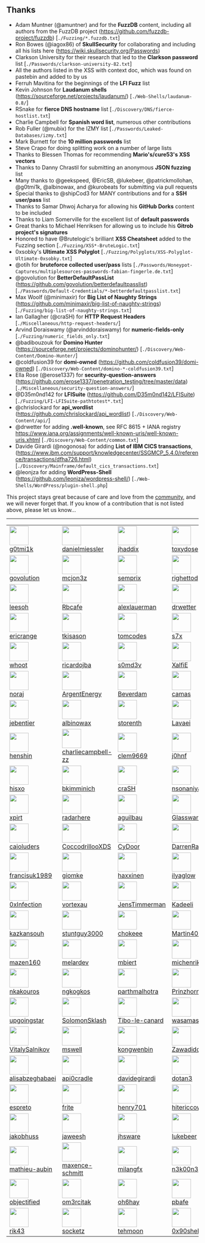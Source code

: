 ## Thanks

- Adam Muntner (@amuntner) and for the **FuzzDB** content, including all authors from the FuzzDB project (https://github.com/fuzzdb-project/fuzzdb) [`./Fuzzing/*.fuzzdb.txt`]
- Ron Bowes (@iagox86) of **SkullSecurity** for collaborating and including all his lists here (https://wiki.skullsecurity.org/Passwords)
- Clarkson University for their research that led to the **Clarkson password** list [`./Passwords/clarkson-university-82.txt`]
- All the authors listed in the XSS with context doc, which was found on pastebin and added to by us
- Ferruh Mavitina for the beginnings of the **LFI Fuzz** list
- Kevin Johnson for **Laudanum shells** (https://sourceforge.net/projects/laudanum/) [`./Web-Shells/laudanum-0.8/`]
- RSnake for **fierce DNS hostname** list [`./Discovery/DNS/fierce-hostlist.txt`]
- Charlie Campbell for **Spanish word list**, numerous other contributions
- Rob Fuller (@mubix) for the IZMY list [`./Passwords/Leaked-Databases/izmy.txt`]
- Mark Burnett for the **10 million passwords** list
- Steve Crapo for doing splitting work on a number of large lists
- Thanks to Blessen Thomas for recommending **Mario's/cure53's XSS vectors**
- Thanks to Danny Chrastil for submitting an anonymous **JSON fuzzing** list
- Many thanks to @geekspeed, @EricSB, @lukebeer, @patrickmollohan, @g0tmi1k, @albinowax, and @kurobeats for submitting via pull requests
- Special thanks to @shipCod3 for MANY contributions and for a **SSH user/pass** list
- Thanks to Samar Dhwoj Acharya for allowing his **GitHub Dorks** content to be included
- Thanks to Liam Somerville for the excellent list of **default passwords**
- Great thanks to Michael Henriksen for allowing us to include his **Gitrob project's signatures**
- Honored to have @Brutelogic's brilliant **XSS Cheatsheet** added to the Fuzzing section [`./Fuzzing/XSS*-BruteLogic.txt`]
- 0xsobky's **Ultimate XSS Polyglot** [`./Fuzzing/Polyglots/XSS-Polyglot-Ultimate-0xsobky.txt`]
- @otih for **bruteforce collected user/pass** lists [`./Passwords/Honeypot-Captures/multiplesources-passwords-fabian-fingerle.de.txt`]
- @govolution for **BetterDefaultPassList** (https://github.com/govolution/betterdefaultpasslist) [`./Passwords/Default-Credentials/*-betterdefaultpasslist.txt`]
- Max Woolf (@minimaxir) for **Big List of Naughty Strings** (https://github.com/minimaxir/big-list-of-naughty-strings) [`./Fuzzing/big-list-of-naughty-strings.txt`]
- Ian Gallagher (@craSH) for **HTTP Request Headers** [`./Miscellaneous/http-request-headers/`]
- Arvind Doraiswamy (@arvinddoraiswamy) for **numeric-fields-only** [`./Fuzzing/numeric_fields_only.txt`]
- @badibouzouk for **Domino Hunter** (https://sourceforge.net/projects/dominohunter/) [`./Discovery/Web-Content/Domino-Hunter/`]
- @coldfusion39 for **domi-owned** (https://github.com/coldfusion39/domi-owned) [`./Discovery/Web-Content/domino-*-coldfusion39.txt`]
- Ella Rose (@erose1337) for **security-question-answers** (https://github.com/erose1337/penetration_testing/tree/master/data) [`./Miscellaneous/security-question-answers/`]
- @D35m0nd142 for **LFISuite** (https://github.com/D35m0nd142/LFISuite) [`./Fuzzing/LFI-LFISuite-pathtotest*.txt`]
- @chrislockard for **api_wordlist** (https://github.com/chrislockard/api_wordlist) [`./Discovery/Web-Content/api/`]
- @drwetter for adding **.well-known**, see RFC 8615 + IANA registry https://www.iana.org/assignments/well-known-uris/well-known-uris.xhtml [`./Discovery/Web-Content/common.txt`]
- Davide Girardi (@nogonosa) for adding **List of IBM CICS transactions**, (https://www.ibm.com/support/knowledgecenter/SSGMCP_5.4.0/reference/transactions/dfha726.html) [`./Discovery/Mainframe/default_cics_transactions.txt`]
- @leonjza for adding **WordPress-Shell** (https://github.com/leonjza/wordpress-shell/) [`./Web-Shells/WordPress/plugin-shell.php`]

This project stays great because of care and love from the [community](https://github.com/danielmiessler/SecLists/graphs/contributors), and we will never forget that. If you know of a contribution that is not listed above, please let us know...

- - -

<!-- TABLE-AUTO-GENERATED ~ https://gist.github.com/g0tmi1k/ -->
|   |   |   |   |   |
|---|---|---|---|---|
<img width='50' src='https://avatars3.githubusercontent.com/u/535942?v=4'/><br />[g0tmi1k](https://api.github.com/users/g0tmi1k) | <img width='50' src='https://avatars0.githubusercontent.com/u/50654?v=4'/><br />[danielmiessler](https://api.github.com/users/danielmiessler) | <img width='50' src='https://avatars1.githubusercontent.com/u/3488554?v=4'/><br />[jhaddix](https://api.github.com/users/jhaddix) | <img width='50' src='https://avatars2.githubusercontent.com/u/20900400?v=4'/><br />[toxydose](https://api.github.com/users/toxydose) | <img width='50' src='https://avatars0.githubusercontent.com/u/3483615?v=4'/><br />[shipcod3](https://api.github.com/users/shipcod3) |
<img width='50' src='https://avatars1.githubusercontent.com/u/6421894?v=4'/><br />[govolution](https://api.github.com/users/govolution) | <img width='50' src='https://avatars2.githubusercontent.com/u/6471785?v=4'/><br />[mcjon3z](https://api.github.com/users/mcjon3z) | <img width='50' src='https://avatars2.githubusercontent.com/u/208085?v=4'/><br />[semprix](https://api.github.com/users/semprix) | <img width='50' src='https://avatars3.githubusercontent.com/u/1573775?v=4'/><br />[righettod](https://api.github.com/users/righettod) | <img width='50' src='https://avatars0.githubusercontent.com/u/8182650?v=4'/><br />[erose1337](https://api.github.com/users/erose1337) |
<img width='50' src='https://avatars1.githubusercontent.com/u/1276654?v=4'/><br />[leesoh](https://api.github.com/users/leesoh) | <img width='50' src='https://avatars3.githubusercontent.com/u/2713634?v=4'/><br />[Rbcafe](https://api.github.com/users/Rbcafe) | <img width='50' src='https://avatars1.githubusercontent.com/u/5740946?v=4'/><br />[alexlauerman](https://api.github.com/users/alexlauerman) | <img width='50' src='https://avatars1.githubusercontent.com/u/8036727?v=4'/><br />[drwetter](https://api.github.com/users/drwetter) | <img width='50' src='https://avatars1.githubusercontent.com/u/4091936?v=4'/><br />[kurobeats](https://api.github.com/users/kurobeats) |
<img width='50' src='https://avatars0.githubusercontent.com/u/1785416?v=4'/><br />[ericrange](https://api.github.com/users/ericrange) | <img width='50' src='https://avatars3.githubusercontent.com/u/577380?v=4'/><br />[tkisason](https://api.github.com/users/tkisason) | <img width='50' src='https://avatars2.githubusercontent.com/u/2213846?v=4'/><br />[tomcodes](https://api.github.com/users/tomcodes) | <img width='50' src='https://avatars3.githubusercontent.com/u/33422344?v=4'/><br />[s7x](https://api.github.com/users/s7x) | <img width='50' src='https://avatars0.githubusercontent.com/u/4060683?v=4'/><br />[PaulSec](https://api.github.com/users/PaulSec) |
<img width='50' src='https://avatars1.githubusercontent.com/u/8066322?v=4'/><br />[whoot](https://api.github.com/users/whoot) | <img width='50' src='https://avatars3.githubusercontent.com/u/4868297?v=4'/><br />[ricardojba](https://api.github.com/users/ricardojba) | <img width='50' src='https://avatars2.githubusercontent.com/u/26716802?v=4'/><br />[s0md3v](https://api.github.com/users/s0md3v) | <img width='50' src='https://avatars3.githubusercontent.com/u/20663675?v=4'/><br />[XalfiE](https://api.github.com/users/XalfiE) | <img width='50' src='https://avatars0.githubusercontent.com/u/323113?v=4'/><br />[ethicalhack3r](https://api.github.com/users/ethicalhack3r) |
<img width='50' src='https://avatars3.githubusercontent.com/u/16578570?v=4'/><br />[noraj](https://api.github.com/users/noraj) | <img width='50' src='https://avatars1.githubusercontent.com/u/26912085?v=4'/><br />[ArgentEnergy](https://api.github.com/users/ArgentEnergy) | <img width='50' src='https://avatars0.githubusercontent.com/u/3942720?v=4'/><br />[Beverdam](https://api.github.com/users/Beverdam) | <img width='50' src='https://avatars2.githubusercontent.com/u/1137488?v=4'/><br />[camas](https://api.github.com/users/camas) | <img width='50' src='https://avatars1.githubusercontent.com/u/8181990?v=4'/><br />[TheLastZombie](https://api.github.com/users/TheLastZombie) |
<img width='50' src='https://avatars0.githubusercontent.com/u/571077?v=4'/><br />[jebentier](https://api.github.com/users/jebentier) | <img width='50' src='https://avatars2.githubusercontent.com/u/1502856?v=4'/><br />[albinowax](https://api.github.com/users/albinowax) | <img width='50' src='https://avatars3.githubusercontent.com/u/18244131?v=4'/><br />[storenth](https://api.github.com/users/storenth) | <img width='50' src='https://avatars2.githubusercontent.com/u/10476537?v=4'/><br />[Lavaei](https://api.github.com/users/Lavaei) | <img width='50' src='https://avatars2.githubusercontent.com/u/29152363?v=4'/><br />[q-analysis](https://api.github.com/users/q-analysis) |
<img width='50' src='https://avatars0.githubusercontent.com/u/7304307?v=4'/><br />[henshin](https://api.github.com/users/henshin) | <img width='50' src='https://avatars1.githubusercontent.com/u/5198839?v=4'/><br />[charliecampbell-zz](https://api.github.com/users/charliecampbell-zz) | <img width='50' src='https://avatars1.githubusercontent.com/u/18504086?v=4'/><br />[clem9669](https://api.github.com/users/clem9669) | <img width='50' src='https://avatars3.githubusercontent.com/u/1561073?v=4'/><br />[j0hnf](https://api.github.com/users/j0hnf) | <img width='50' src='https://avatars0.githubusercontent.com/u/15986741?v=4'/><br />[xrobhal](https://api.github.com/users/xrobhal) |
<img width='50' src='https://avatars3.githubusercontent.com/u/16657045?v=4'/><br />[hisxo](https://api.github.com/users/hisxo) | <img width='50' src='https://avatars2.githubusercontent.com/u/3531020?v=4'/><br />[bkimminich](https://api.github.com/users/bkimminich) | <img width='50' src='https://avatars0.githubusercontent.com/u/127512?v=4'/><br />[craSH](https://api.github.com/users/craSH) | <img width='50' src='https://avatars0.githubusercontent.com/u/13208587?v=4'/><br />[nsonaniya2010](https://api.github.com/users/nsonaniya2010) | <img width='50' src='https://avatars0.githubusercontent.com/u/4494413?v=4'/><br />[acaetano](https://api.github.com/users/acaetano) |
<img width='50' src='https://avatars3.githubusercontent.com/u/3776815?v=4'/><br />[xpirt](https://api.github.com/users/xpirt) | <img width='50' src='https://avatars2.githubusercontent.com/u/3112309?v=4'/><br />[radarhere](https://api.github.com/users/radarhere) | <img width='50' src='https://avatars2.githubusercontent.com/u/6367812?v=4'/><br />[aguilbau](https://api.github.com/users/aguilbau) | <img width='50' src='https://avatars2.githubusercontent.com/u/11555225?v=4'/><br />[Glassware123](https://api.github.com/users/Glassware123) | <img width='50' src='https://avatars2.githubusercontent.com/u/26533735?v=4'/><br />[berzerk0](https://api.github.com/users/berzerk0) |
<img width='50' src='https://avatars3.githubusercontent.com/u/2964660?v=4'/><br />[caioluders](https://api.github.com/users/caioluders) | <img width='50' src='https://avatars0.githubusercontent.com/u/25722501?v=4'/><br />[CoccodrillooXDS](https://api.github.com/users/CoccodrillooXDS) | <img width='50' src='https://avatars1.githubusercontent.com/u/17801590?v=4'/><br />[CyDoor](https://api.github.com/users/CyDoor) | <img width='50' src='https://avatars0.githubusercontent.com/u/6136439?v=4'/><br />[DarrenRainey](https://api.github.com/users/DarrenRainey) | <img width='50' src='https://avatars0.githubusercontent.com/u/19776?v=4'/><br />[denzuko](https://api.github.com/users/denzuko) |
<img width='50' src='https://avatars0.githubusercontent.com/u/11011688?v=4'/><br />[francisuk1989](https://api.github.com/users/francisuk1989) | <img width='50' src='https://avatars3.githubusercontent.com/u/19889044?v=4'/><br />[giomke](https://api.github.com/users/giomke) | <img width='50' src='https://avatars2.githubusercontent.com/u/32751905?v=4'/><br />[haxxinen](https://api.github.com/users/haxxinen) | <img width='50' src='https://avatars0.githubusercontent.com/u/1165242?v=4'/><br />[ilyaglow](https://api.github.com/users/ilyaglow) | <img width='50' src='https://avatars1.githubusercontent.com/u/3500664?v=4'/><br />[IndiNijhof](https://api.github.com/users/IndiNijhof) |
<img width='50' src='https://avatars2.githubusercontent.com/u/39941993?v=4'/><br />[0xInfection](https://api.github.com/users/0xInfection) | <img width='50' src='https://avatars3.githubusercontent.com/u/859420?v=4'/><br />[vortexau](https://api.github.com/users/vortexau) | <img width='50' src='https://avatars0.githubusercontent.com/u/281523?v=4'/><br />[JensTimmerman](https://api.github.com/users/JensTimmerman) | <img width='50' src='https://avatars2.githubusercontent.com/u/43987245?v=4'/><br />[Kadeeli](https://api.github.com/users/Kadeeli) | <img width='50' src='https://avatars0.githubusercontent.com/u/37518297?v=4'/><br />[qurbat](https://api.github.com/users/qurbat) |
<img width='50' src='https://avatars2.githubusercontent.com/u/527411?v=4'/><br />[kazkansouh](https://api.github.com/users/kazkansouh) | <img width='50' src='https://avatars1.githubusercontent.com/u/1522389?v=4'/><br />[stuntguy3000](https://api.github.com/users/stuntguy3000) | <img width='50' src='https://avatars0.githubusercontent.com/u/13625919?v=4'/><br />[chokeee](https://api.github.com/users/chokeee) | <img width='50' src='https://avatars0.githubusercontent.com/u/15861008?v=4'/><br />[Martin407](https://api.github.com/users/Martin407) | <img width='50' src='https://avatars3.githubusercontent.com/u/812795?v=4'/><br />[brimstone](https://api.github.com/users/brimstone) |
<img width='50' src='https://avatars3.githubusercontent.com/u/8996052?v=4'/><br />[mazen160](https://api.github.com/users/mazen160) | <img width='50' src='https://avatars1.githubusercontent.com/u/18094815?v=4'/><br />[melardev](https://api.github.com/users/melardev) | <img width='50' src='https://avatars2.githubusercontent.com/u/5382437?v=4'/><br />[mbiert](https://api.github.com/users/mbiert) | <img width='50' src='https://avatars2.githubusercontent.com/u/304361?v=4'/><br />[michenriksen](https://api.github.com/users/michenriksen) | <img width='50' src='https://avatars2.githubusercontent.com/u/6197998?v=4'/><br />[Natfan](https://api.github.com/users/Natfan) |
<img width='50' src='https://avatars2.githubusercontent.com/u/11805218?v=4'/><br />[nkakouros](https://api.github.com/users/nkakouros) | <img width='50' src='https://avatars3.githubusercontent.com/u/1519209?v=4'/><br />[ngkogkos](https://api.github.com/users/ngkogkos) | <img width='50' src='https://avatars2.githubusercontent.com/u/28601533?v=4'/><br />[parthmalhotra](https://api.github.com/users/parthmalhotra) | <img width='50' src='https://avatars0.githubusercontent.com/u/679144?v=4'/><br />[Prinzhorn](https://api.github.com/users/Prinzhorn) | <img width='50' src='https://avatars1.githubusercontent.com/u/19480858?v=4'/><br />[ryan-wendel](https://api.github.com/users/ryan-wendel) |
<img width='50' src='https://avatars3.githubusercontent.com/u/3412841?v=4'/><br />[upgoingstar](https://api.github.com/users/upgoingstar) | <img width='50' src='https://avatars3.githubusercontent.com/u/43149956?v=4'/><br />[SolomonSklash](https://api.github.com/users/SolomonSklash) | <img width='50' src='https://avatars0.githubusercontent.com/u/10544393?v=4'/><br />[Tibo-le-canard](https://api.github.com/users/Tibo-le-canard) | <img width='50' src='https://avatars0.githubusercontent.com/u/3588994?v=4'/><br />[wasamasa](https://api.github.com/users/wasamasa) | <img width='50' src='https://avatars1.githubusercontent.com/u/1675215?v=4'/><br />[vinnytroia](https://api.github.com/users/vinnytroia) |
<img width='50' src='https://avatars3.githubusercontent.com/u/505214?v=4'/><br />[VitalySalnikov](https://api.github.com/users/VitalySalnikov) | <img width='50' src='https://avatars0.githubusercontent.com/u/2567185?v=4'/><br />[mswell](https://api.github.com/users/mswell) | <img width='50' src='https://avatars2.githubusercontent.com/u/3257054?v=4'/><br />[kongwenbin](https://api.github.com/users/kongwenbin) | <img width='50' src='https://avatars2.githubusercontent.com/u/21525407?v=4'/><br />[Zawadidone](https://api.github.com/users/Zawadidone) | <img width='50' src='https://avatars1.githubusercontent.com/u/23340214?v=4'/><br />[ajazevedo](https://api.github.com/users/ajazevedo) |
<img width='50' src='https://avatars0.githubusercontent.com/u/8647820?v=4'/><br />[alisabzeghabaei](https://api.github.com/users/alisabzeghabaei) | <img width='50' src='https://avatars1.githubusercontent.com/u/12997471?v=4'/><br />[api0cradle](https://api.github.com/users/api0cradle) | <img width='50' src='https://avatars3.githubusercontent.com/u/16451191?v=4'/><br />[davidegirardi](https://api.github.com/users/davidegirardi) | <img width='50' src='https://avatars3.githubusercontent.com/u/50943770?v=4'/><br />[dotan3](https://api.github.com/users/dotan3) | <img width='50' src='https://avatars1.githubusercontent.com/u/27362009?v=4'/><br />[draguntsow](https://api.github.com/users/draguntsow) |
<img width='50' src='https://avatars3.githubusercontent.com/u/1926764?v=4'/><br />[espreto](https://api.github.com/users/espreto) | <img width='50' src='https://avatars3.githubusercontent.com/u/1001883?v=4'/><br />[frite](https://api.github.com/users/frite) | <img width='50' src='https://avatars0.githubusercontent.com/u/8108116?v=4'/><br />[henry701](https://api.github.com/users/henry701) | <img width='50' src='https://avatars2.githubusercontent.com/u/43813075?v=4'/><br />[hitericcow](https://api.github.com/users/hitericcow) | <img width='50' src='https://avatars2.githubusercontent.com/u/10952397?v=4'/><br />[ipentest](https://api.github.com/users/ipentest) |
<img width='50' src='https://avatars0.githubusercontent.com/u/334504?v=4'/><br />[jakobhuss](https://api.github.com/users/jakobhuss) | <img width='50' src='https://avatars3.githubusercontent.com/u/4925223?v=4'/><br />[jaweesh](https://api.github.com/users/jaweesh) | <img width='50' src='https://avatars0.githubusercontent.com/u/3896884?v=4'/><br />[jhsware](https://api.github.com/users/jhsware) | <img width='50' src='https://avatars1.githubusercontent.com/u/856417?v=4'/><br />[lukebeer](https://api.github.com/users/lukebeer) | <img width='50' src='https://avatars0.githubusercontent.com/u/8407292?v=4'/><br />[0x6c7862](https://api.github.com/users/0x6c7862) |
<img width='50' src='https://avatars0.githubusercontent.com/u/15820228?v=4'/><br />[mathieu-aubin](https://api.github.com/users/mathieu-aubin) | <img width='50' src='https://avatars3.githubusercontent.com/u/595806?v=4'/><br />[maxence-schmitt](https://api.github.com/users/maxence-schmitt) | <img width='50' src='https://avatars0.githubusercontent.com/u/9085465?v=4'/><br />[milangfx](https://api.github.com/users/milangfx) | <img width='50' src='https://avatars1.githubusercontent.com/u/7244777?v=4'/><br />[n3k00n3](https://api.github.com/users/n3k00n3) | <img width='50' src='https://avatars3.githubusercontent.com/u/22725031?v=4'/><br />[NeuronAddict](https://api.github.com/users/NeuronAddict) |
<img width='50' src='https://avatars1.githubusercontent.com/u/1171716?v=4'/><br />[objectified](https://api.github.com/users/objectified) | <img width='50' src='https://avatars3.githubusercontent.com/u/5197413?v=4'/><br />[om3rcitak](https://api.github.com/users/om3rcitak) | <img width='50' src='https://avatars0.githubusercontent.com/u/4111915?v=4'/><br />[oh6hay](https://api.github.com/users/oh6hay) | <img width='50' src='https://avatars3.githubusercontent.com/u/5717375?v=4'/><br />[pbafe](https://api.github.com/users/pbafe) | <img width='50' src='https://avatars0.githubusercontent.com/u/54533285?v=4'/><br />[reydc](https://api.github.com/users/reydc) |
<img width='50' src='https://avatars1.githubusercontent.com/u/1737715?v=4'/><br />[rik43](https://api.github.com/users/rik43) | <img width='50' src='https://avatars1.githubusercontent.com/u/638274?v=4'/><br />[socketz](https://api.github.com/users/socketz) | <img width='50' src='https://avatars2.githubusercontent.com/u/2032550?v=4'/><br />[tehmoon](https://api.github.com/users/tehmoon) | <img width='50' src='https://avatars2.githubusercontent.com/u/2480809?v=4'/><br />[0x90shell](https://api.github.com/users/0x90shell) | <img width='50' src='https://avatars0.githubusercontent.com/u/35916197?v=4'/><br />[waawaa](https://api.github.com/users/waawaa) |
<!-- /TABLE-AUTO-GENERATED -->
